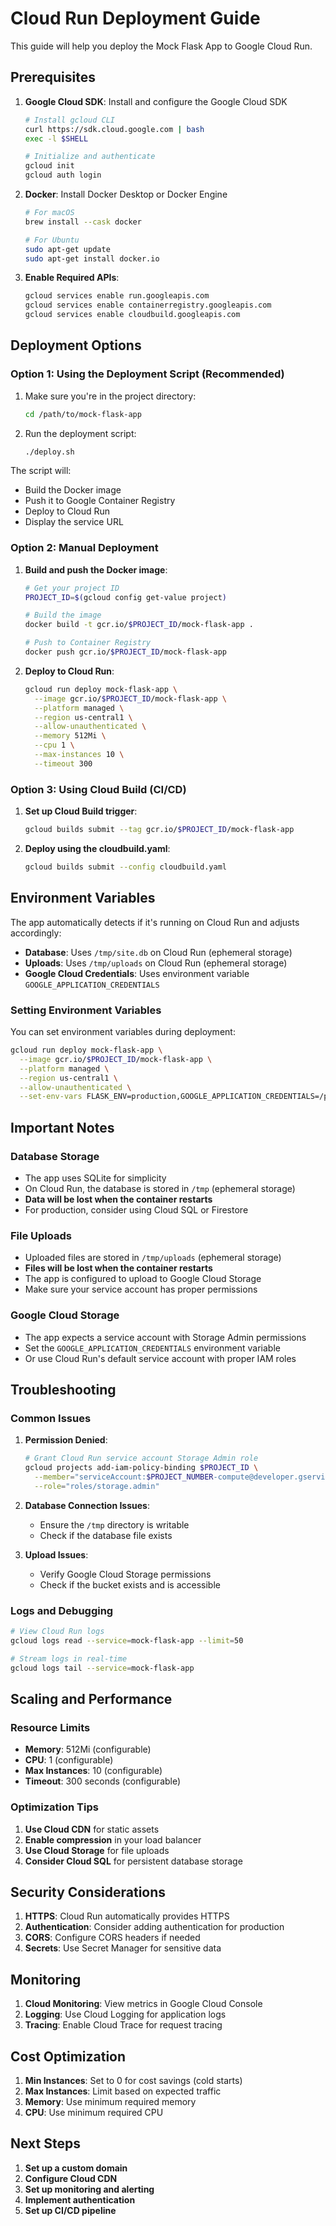# Cloud Run Deployment Guide

This guide will help you deploy the Mock Flask App to Google Cloud Run.

## Prerequisites

1. **Google Cloud SDK**: Install and configure the Google Cloud SDK
   ```bash
   # Install gcloud CLI
   curl https://sdk.cloud.google.com | bash
   exec -l $SHELL
   
   # Initialize and authenticate
   gcloud init
   gcloud auth login
   ```

2. **Docker**: Install Docker Desktop or Docker Engine
   ```bash
   # For macOS
   brew install --cask docker
   
   # For Ubuntu
   sudo apt-get update
   sudo apt-get install docker.io
   ```

3. **Enable Required APIs**:
   ```bash
   gcloud services enable run.googleapis.com
   gcloud services enable containerregistry.googleapis.com
   gcloud services enable cloudbuild.googleapis.com
   ```

## Deployment Options

### Option 1: Using the Deployment Script (Recommended)

1. Make sure you're in the project directory:
   ```bash
   cd /path/to/mock-flask-app
   ```

2. Run the deployment script:
   ```bash
   ./deploy.sh
   ```

The script will:
- Build the Docker image
- Push it to Google Container Registry
- Deploy to Cloud Run
- Display the service URL

### Option 2: Manual Deployment

1. **Build and push the Docker image**:
   ```bash
   # Get your project ID
   PROJECT_ID=$(gcloud config get-value project)
   
   # Build the image
   docker build -t gcr.io/$PROJECT_ID/mock-flask-app .
   
   # Push to Container Registry
   docker push gcr.io/$PROJECT_ID/mock-flask-app
   ```

2. **Deploy to Cloud Run**:
   ```bash
   gcloud run deploy mock-flask-app \
     --image gcr.io/$PROJECT_ID/mock-flask-app \
     --platform managed \
     --region us-central1 \
     --allow-unauthenticated \
     --memory 512Mi \
     --cpu 1 \
     --max-instances 10 \
     --timeout 300
   ```

### Option 3: Using Cloud Build (CI/CD)

1. **Set up Cloud Build trigger**:
   ```bash
   gcloud builds submit --tag gcr.io/$PROJECT_ID/mock-flask-app
   ```

2. **Deploy using the cloudbuild.yaml**:
   ```bash
   gcloud builds submit --config cloudbuild.yaml
   ```

## Environment Variables

The app automatically detects if it's running on Cloud Run and adjusts accordingly:

- **Database**: Uses `/tmp/site.db` on Cloud Run (ephemeral storage)
- **Uploads**: Uses `/tmp/uploads` on Cloud Run (ephemeral storage)
- **Google Cloud Credentials**: Uses environment variable `GOOGLE_APPLICATION_CREDENTIALS`

### Setting Environment Variables

You can set environment variables during deployment:

```bash
gcloud run deploy mock-flask-app \
  --image gcr.io/$PROJECT_ID/mock-flask-app \
  --platform managed \
  --region us-central1 \
  --allow-unauthenticated \
  --set-env-vars FLASK_ENV=production,GOOGLE_APPLICATION_CREDENTIALS=/path/to/credentials.json
```

## Important Notes

### Database Storage
- The app uses SQLite for simplicity
- On Cloud Run, the database is stored in `/tmp` (ephemeral storage)
- **Data will be lost when the container restarts**
- For production, consider using Cloud SQL or Firestore

### File Uploads
- Uploaded files are stored in `/tmp/uploads` (ephemeral storage)
- **Files will be lost when the container restarts**
- The app is configured to upload to Google Cloud Storage
- Make sure your service account has proper permissions

### Google Cloud Storage
- The app expects a service account with Storage Admin permissions
- Set the `GOOGLE_APPLICATION_CREDENTIALS` environment variable
- Or use Cloud Run's default service account with proper IAM roles

## Troubleshooting

### Common Issues

1. **Permission Denied**:
   ```bash
   # Grant Cloud Run service account Storage Admin role
   gcloud projects add-iam-policy-binding $PROJECT_ID \
     --member="serviceAccount:$PROJECT_NUMBER-compute@developer.gserviceaccount.com" \
     --role="roles/storage.admin"
   ```

2. **Database Connection Issues**:
   - Ensure the `/tmp` directory is writable
   - Check if the database file exists

3. **Upload Issues**:
   - Verify Google Cloud Storage permissions
   - Check if the bucket exists and is accessible

### Logs and Debugging

```bash
# View Cloud Run logs
gcloud logs read --service=mock-flask-app --limit=50

# Stream logs in real-time
gcloud logs tail --service=mock-flask-app
```

## Scaling and Performance

### Resource Limits
- **Memory**: 512Mi (configurable)
- **CPU**: 1 (configurable)
- **Max Instances**: 10 (configurable)
- **Timeout**: 300 seconds (configurable)

### Optimization Tips
1. **Use Cloud CDN** for static assets
2. **Enable compression** in your load balancer
3. **Use Cloud Storage** for file uploads
4. **Consider Cloud SQL** for persistent database storage

## Security Considerations

1. **HTTPS**: Cloud Run automatically provides HTTPS
2. **Authentication**: Consider adding authentication for production
3. **CORS**: Configure CORS headers if needed
4. **Secrets**: Use Secret Manager for sensitive data

## Monitoring

1. **Cloud Monitoring**: View metrics in Google Cloud Console
2. **Logging**: Use Cloud Logging for application logs
3. **Tracing**: Enable Cloud Trace for request tracing

## Cost Optimization

1. **Min Instances**: Set to 0 for cost savings (cold starts)
2. **Max Instances**: Limit based on expected traffic
3. **Memory**: Use minimum required memory
4. **CPU**: Use minimum required CPU

## Next Steps

1. **Set up a custom domain**
2. **Configure Cloud CDN**
3. **Set up monitoring and alerting**
4. **Implement authentication**
5. **Set up CI/CD pipeline** 